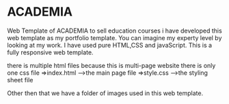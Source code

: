 # ACADEMIA
Web Template of ACADEMIA to sell education courses
i have developed this web template as my portfolio template.
You can imagine my experty level by looking at my work.
I have used pure HTML,CSS and javaScript.
This is a fully responsive web template.


there is multiple html files because this is multi-page website
there is only one css file 
=>index.html    -->the main page file
=>style.css     -->the styling sheet file


Other then that we have a folder of images used in this web template.

